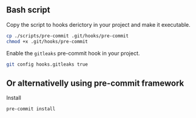 ## Bash script

Copy the script to hooks derictory in your project and make it executable.

```bash
cp ./scripts/pre-commit .git/hooks/pre-commit
chmod +x .git/hooks/pre-commit
```

Enable the `gitleaks` pre-commit hook in your project.

```bash
git config hooks.gitleaks true
```


## Or alternativelly using pre-commit framework

Install 
```bash
pre-commit install
```